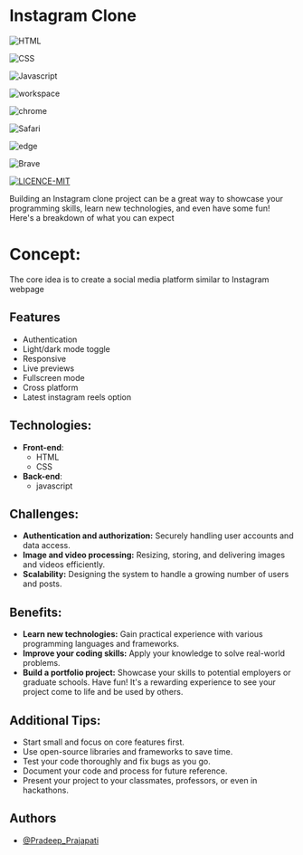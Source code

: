 
# Instagram Clone



![HTML](https://img.shields.io/badge/HTML5-ff6f00?style=for-the-badge&logo=html5&logoColor=white)

![CSS](https://img.shields.io/badge/CSS-001aff?&style=for-the-badge&logo=css3&logoColor=white)

![Javascript](https://img.shields.io/badge/JavaScript-F7DF1E?style=for-the-badge&logo=javascript&logoColor=black)

![workspace](https://img.shields.io/badge/Intel-Core_i5_12th-001af?style=for-the-badge&logo=intel&logoColor=white)

![chrome](https://img.shields.io/badge/Google_chrome-4285F4?style=for-the-badge&logo=Google-chrome&logoColor=white)

![Safari](https://img.shields.io/badge/Safari-FF1B2D?style=for-the-badge&logo=Safari&logoColor=white)

![edge](https://img.shields.io/badge/Microsoft_Edge-0078D7?style=for-the-badge&logo=Microsoft-edge&logoColor=white)

![Brave](https://img.shields.io/badge/Brave-FF1B2D?style=for-the-badge&logo=Brave&logoColor=white)

[![LICENCE-MIT](https://img.shields.io/badge/License-MIT-29de00.svg)](https://choosealicense.com/licenses/mit/)



Building an Instagram clone project can be a great way to showcase your programming skills, learn new technologies, and even have some fun! Here's a breakdown of what you can expect

# Concept:

The core idea is to create a social media platform similar to Instagram webpage


## Features

- Authentication
- Light/dark mode toggle
- Responsive
- Live previews
- Fullscreen mode
- Cross platform
- Latest instagram reels option 

## Technologies:


- **Front-end**: 
    - HTML
    - CSS
- **Back-end**: 
    - javascript


## Challenges:

- **Authentication and authorization:** Securely handling user accounts and data access.
- **Image and video processing:** Resizing, storing, and delivering images and videos efficiently.
- **Scalability:** Designing the system to handle a growing number of users and posts.

## Benefits:

- **Learn new technologies:** Gain practical experience with various programming languages and frameworks.
- **Improve your coding skills:** Apply your knowledge to solve real-world problems.
- **Build a portfolio project:** Showcase your skills to potential employers or graduate schools.
Have fun! It's a rewarding experience to see your project come to life and be used by others.

## Additional Tips:

- Start small and focus on core features first.
- Use open-source libraries and frameworks to save time.
- Test your code thoroughly and fix bugs as you go.
- Document your code and process for future reference.
- Present your project to your classmates, professors, or even in hackathons.

## Authors

- [@Pradeep_Prajapati](https://www.github.com/Pradeep-1496)

